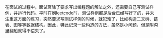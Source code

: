 在面试的过程中，面试官除了要求写出编程题的解法之外，还需要自己写测试样例，并运行代码。平时在刷leetcode时，测试样例都是后台已经写好了的，并未注重这方面的练习，突然要求写测试样例的时候，就犯难了，比如构造二叉树、链表、图等等数据结构。因此，特此记录一些构造的方法，虽然是小问题，但是阴沟里翻船就得不偿失了。

